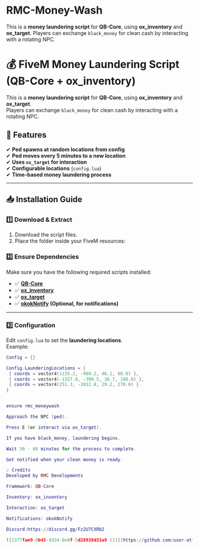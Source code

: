 # RMC-Money-Wash
This is a **money laundering script** for **QB-Core**, using **ox_inventory** and **ox_target**.   Players can exchange `black_money` for clean cash by interacting with a rotating NPC.  

# 💰 FiveM Money Laundering Script (QB-Core + ox_inventory)

This is a **money laundering script** for **QB-Core**, using **ox_inventory** and **ox_target**.  
Players can exchange `black_money` for clean cash by interacting with a rotating NPC.  

## 📌 Features
✔ **Ped spawns at random locations from config**  
✔ **Ped moves every 5 minutes to a new location**  
✔ **Uses `ox_target` for interaction**  
✔ **Configurable locations** (`config.lua`)  
✔ **Time-based money laundering process**  

---

## 📥 Installation Guide

### 1️⃣ **Download & Extract**
1. Download the script files.
2. Place the folder inside your FiveM resources:  


### 2️⃣ **Ensure Dependencies**
Make sure you have the following required scripts installed:
- ✅ **[QB-Core](https://github.com/qbcore-framework/qb-core)**
- ✅ **[ox_inventory](https://github.com/overextended/ox_inventory)**
- ✅ **[ox_target](https://github.com/overextended/ox_target)**
- ✅ **[okokNotify](https://okok.tebex.io/) (Optional, for notifications)**

---

### 3️⃣ **Configuration**
Edit `config.lua` to set the **laundering locations**.  
Example:
```lua
Config = {}

Config.LaunderingLocations = {
 { coords = vector4(1135.2, -989.2, 46.1, 90.0) },
 { coords = vector4(-1327.8, -390.5, 36.7, 180.0) },
 { coords = vector4(251.3, -1012.8, 29.2, 270.0) }
}


ensure rmc_moneywash

Approach the NPC (ped).

Press E (or interact via ox_target).

If you have black_money, laundering begins.

Wait 30 - 60 minutes for the process to complete.

Get notified when your clean money is ready.

💡 Credits
Developed by RMC Developments

Framework: QB-Core

Inventory: ox_inventory

Interaction: ox_target

Notifications: okokNotify

Discord:https://discord.gg/Fz2U7CXRb2

![1377fae9-0b45-4334-8e8f-5d28838d33a9 (1)](https://github.com/user-attachments/assets/c8c24ca5-6051-4629-8382-b3af1daedc4a)

